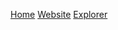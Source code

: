 [Home](https://wiki.verus.io/#!index.md)
[Website](https://verus.io)
[Explorer](https://explorer.verus.io)
